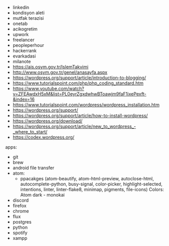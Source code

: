- linkedin
- kondisyon aleti
- mutfak terazisi
- onetab
- acikogretim
- upwork
- freelancer
- peopleperhour
- hackerrank 
- evarkadasi
- milanote
- https://ais.osym.gov.tr/IslemTakvimi
- http://www.osym.gov.tr/genel/anasayfa.aspx
- https://wordpress.org/support/article/introduction-to-blogging/
- https://www.tutorialspoint.com/php/php_coding_standard.htm
- https://www.youtube.com/watch?v=ZFEAwdxH5xM&list=PL0eyrZgxdwhwBToawjm9faF1ixePexft-&index=16
- https://www.tutorialspoint.com/wordpress/wordpress_installation.htm
- https://wordpress.org/support/
- https://wordpress.org/support/article/how-to-install-wordpress/
- https://wordpress.org/download/
- https://wordpress.org/support/article/new_to_wordpress_-_where_to_start/
- https://codex.wordpress.org/


apps:
- git
- brew
- android file transfer
- atom:
  - ppacakges (atom-beautify, atom-html-preview, autoclose-html, autocomplete-python, busy-signal, color-picker, highlight-selected, intentions, linter, linter-flake8, minimap, pigments, file-icons) Colors: Atom dark - monokai
- discord
- firefox
- chrome
- flux
- postgres
- python
- spotify
- xampp
